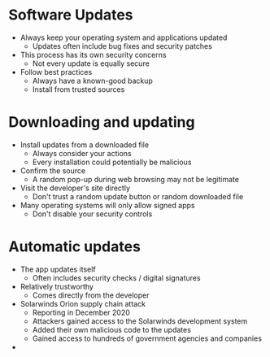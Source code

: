 # Software Updates
- Always keep your operating system and applications updated
	- Updates often include bug fixes and security patches
- This process has its own security concerns
	- Not every update is equally secure
- Follow best practices
	- Always have a known-good backup
	- Install from trusted sources
# Downloading and updating
- Install updates from a downloaded file
	- Always consider your actions
	- Every installation could potentially be malicious
- Confirm the source
	- A random pop-up during web browsing may not be legitimate
- Visit the developer's site directly
	- Don't trust a random update button or random downloaded file
- Many operating systems will only allow signed apps
	- Don't disable your security controls
# Automatic updates
- The app updates itself
	- Often includes security checks / digital signatures
- Relatively trustworthy
	- Comes directly from the developer
- Solarwinds Orion supply chain attack
	- Reporting in December 2020
	- Attackers gained access to the Solarwinds development system
	- Added their own malicious code to the updates
	- Gained access to hundreds of government agencies and companies
- 